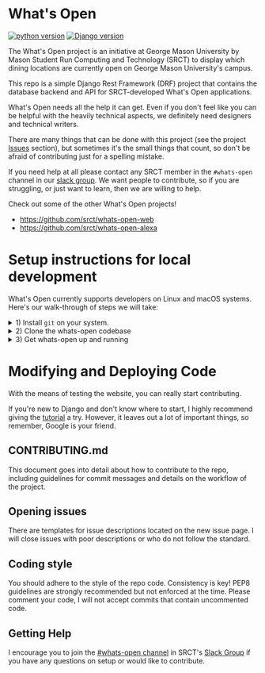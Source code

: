 # What's Open

[![python version](https://img.shields.io/badge/python-3.5+-blue.svg)]() [![Django version](https://img.shields.io/badge/Django-2.0-brightgreen.svg)]()

The What's Open project is an initiative at George Mason University by Mason
Student Run Computing and Technology (SRCT) to display which dining locations
are currently open on George Mason University's campus.

This repo is a simple Django Rest Framework (DRF) project that contains the
database backend and API for SRCT-developed What's Open applications.

What's Open needs all the help it can get. Even if you don't feel
like you can be helpful with the heavily technical aspects,
we definitely need designers and technical writers.

There are many things that can be done with this project (see the project [Issues](https://git.gmu.edu/srct/whats-open/issues)
section), but sometimes it's the small things that count, so don't be afraid of
contributing just for a spelling mistake.

If you need help at all please contact any SRCT member in the `#whats-open`
channel in our [slack group](https://srct.slack.com). We want people to
contribute, so if you are struggling, or just want to learn, then we are
willing to help.

Check out some of the other What's Open projects!

- https://github.com/srct/whats-open-web
- https://github.com/srct/whats-open-alexa

# Setup instructions for local development

What's Open currently supports developers on Linux and macOS systems. Here's our
walk-through of steps we will take:

<details><summary>
</h2> 1) Install <code>git</code> on your system.</h2>
</summary>
<p>

`git` is the version control system used for SRCT projects.

### On Linux Based Systems

**with apt:**

Open a terminal and run the following command:

    sudo apt update

This retrieves links to the most up-to-date and secure versions of your packages.

Next, with:

    sudo apt install git

you install `git` onto your system.

**with pacman:**

    pacman -S git

### On macOS

We recommend that you use the third party Homebrew package manager for macOS,
which allows you to install packages from your terminal just as easily as you
could on a Linux based system. You could use another package manager (or not
use one at all), but Homebrew is highly reccomended.

To get homebrew, run the following command in a terminal:

    /usr/bin/ruby -e "$(curl -fsSL https://raw.githubusercontent.com/Homebrew/install/master/install)

**Note**: You do NOT need to use `sudo` when running any Homebrew commands, and
it likely won't work if you do.

Next, to make sure Homebrew is up to date, run:

    brew update

Finally we can install git with:

    brew install git
</p>
</details>

<details><summary>
</h2> 2) Clone the whats-open codebase </h2>
</summary>
<p>


Now, we're going to clone down a copy of the whats-open codebase from [git.gmu.edu](http://git.gmu.edu/srct/whats-open),
the SRCT code respository with SSH.

**a)** Configure your ssh keys by following the directions at:

[git.gmu.edu/help/ssh/README](http://git.gmu.edu/help/ssh/README).

**b)** Now, on your computer, navigate to the directory in which you want to download the project (ie. perhaps one called `development/SRCT`), and run

    git clone git@git.gmu.edu:srct/whats-open.git

</p>
</details>

<details><summary>
</h2> 3) Get whats-open up and running </h2>
</summary>
<p>

Now that we have `git` setup and cloned down the code you can

    cd whats-open/

and get to working on setting up a development environment! There are two options
to go about doing this: `Docker` and `Manual Setup`.

<details><summary>
</h3> Docker</h3>
</summary>
<p>

We can automate the setup process through [Docker](https://www.docker.com/what-docker)
containers! This allows us to quickly get started and standardize development
environments across machines.

Installing Docker on your system:

- For macOS: https://docs.docker.com/docker-for-mac/
- For Windows: https://docs.docker.com/docker-for-windows/
- For your specific \*nix distro: https://docs.docker.com/engine/installation/

Additionally, you will need to install docker-compose: https://docs.docker.com/compose/install/

Inside the `whats-open/` root directory run:

    docker-compose up

You should see that the server is running by going to http://localhost:8000
in your browser. Any changes you make to your local file system will be mirrored in the server.

If you would like to log into the admin interface then use the following credentials:

```
user: admin@masonlive.gmu.edu
pass: admin
```

### Loading Default Data

Django apps use fixtures to load default data for testing. To load the api's fixtures use the following command in the terminal:

```
docker exec whats_open_api python3 /whats-open/whats-open/manage.py loaddata --format json categoriesFixture locationFixture openTimeFixture scheduleFixture settingsFixture
```


</p>
</details>

<details><summary>
</h2> Manual Setup </h2>
</summary>
<p>
Manual Setup involves all of the same steps as Docker, but just done manually.

First, install python, pip, and virtualenv on your system.

- `python` is the programming language used for Django, the web framework used by whats-open.
- `pip` is the python package manager.
- `virtualenv` allows you to isolate pip packages within virtual environments

Open a terminal and run the following command:

    sudo apt update

Next, with:

    sudo apt install python3 python3-dev python3-pip
    sudo pip3 install virtualenv

you install `python`, `pip`, and `virtualenv`.

You will also need the following `gdal` packages for GeoDjango support:

```
sudo add-apt-repository -y ppa:ubuntugis/ubuntugis-unstable
sudo apt update
sudo apt upgrade # if you already have gdal 1.11 installed
sudo apt install gdal-bin python-gdal python3-gdal # if you don't have gdal 1.11 already installed
```

#### Database Setup

What's Open is built on top of a `MySQL` database and thus, we must set it up.

Run:

    sudo apt install mysql-server mysql-client libmysqlclient-dev python-mysqldb

to install mysql packages onto your system.

Load up the mysql shell by running

    mysql -u root -p

and putting in your mysql password.

Create the database by running:

    CREATE DATABASE wopen;

You can choose a different name for your database if you desire.

Double check your database was created by running:

    SHOW DATABASES;

Though you can use an existing user to access this database, here's how to create
a new user and give them the necessary permissions to your newly created database:

    CREATE USER 'wopen'@'localhost' IDENTIFIED BY 'password';

For local development, password strength is less important, but use a strong
passphrase for deployment. You can choose a different username.

    GRANT ALL ON wopen.* TO 'wopen'@'localhost';

This allows your database user to create all the tables it needs on the What's
Open database.

Run:

    GRANT ALL ON test_wopen.* TO 'wopen'@'localhost'; FLUSH PRIVILEGES;

When running test cases, django creates a test database so your 'real' database
doesn't get screwed up. This database is called 'test\_' + whatever your normal
database is named. Note that for permissions it doesn't matter that this database
hasn't yet been created.

The .\* is to grant access all tables in the database, and 'flush privileges'
reloads privileges to ensure that your user is ready to go.

Exit the mysql shell by typing:

    exit

At this point we will need to set some environment variables.

If you are using bash then just copy paste the following into your terminal:

```
export WOPEN_SECRET_KEY=$(dd if=/dev/urandom count=100 | tr -dc "A-Za-z0-9" | fold -w 60 | head -n1 2>/dev/null)
export WOPEN_EMAIL_DOMAIN="@masonlive.gmu.edu"
export WOPEN_DB_NAME="wopen"
export WOPEN_DB_USER="wopen"
export WOPEN_DB_PASSWORD="password"
export WOPEN_DB_PORT=3306
export WOPEN_DB_HOST=
```

## The Virtual Enviornment

Virtual environments are used to keep separate project packages from the main
computer, so you can use different versions of packages across different
projects and ease deployment server setup.

It's often recommended to create a special directory to store all of your
virtual environments together (ie. development/virtualenv/), though they can be
placed wherever is most convenient.

Then in your virtual environment directory run:

    virtualenv -p python3 whats_open
    source whats_open/bin/activate

to create your virtual environment and activate it. If you ever need to exit
your virtual environment, simply run:

    deactivate

Now, the packages you need to install for Go are in in the top level of the
project's directory structure(whats-open/).

Next with,

    pip install -r requirements.txt
    cd whats_open/
    python3 manage.py makemigrations
    python3 manage.py migrate

you setup the project.

# Running the local web server

Now that everything is set-up you can run the server on your computer.

    python3 manage.py runserver

Go to http://127.0.0.1:8000/ in your browser and you should see the website.

Initially, there won't be any restaurants showing. You will need to add them to
the database.

Run,

    python manage.py createsuperuser

to create a superuser to use when signing in to the admin interface.

Go to http://127.0.0.1:8000/admin/ to add new Restaurant and Schedule objects
to your database.

With that, everything should be good to go!

### Loading Default Data

Django apps use fixtures to load default data for testing. To load the api's fixtures use the following command:

```
python3 manage.py loaddata --format json categoriesFixture locationFixture openTimeFixture scheduleFixture settingsFixture
```

</p>
</details>

</p>
</details>

# Modifying and Deploying Code

With the means of testing the website, you can really start contributing.

If you're new to Django and don't know where to start, I highly recommend
giving the [tutorial](https://docs.djangoproject.com/en/dev/intro/tutorial01/)
a try. However, it leaves out a lot of important things, so remember, Google is
your friend.

## CONTRIBUTING.md

This document goes into detail about how to contribute to the repo, including
guidelines for commit messages and details on the workflow of the project.

## Opening issues

There are templates for issue descriptions located on the new issue page. I will
close issues with poor descriptions or who do not follow the standard.

## Coding style

You should adhere to the style of the repo code. Consistency is key! PEP8
guidelines are strongly recommended but not enforced at the time. Please comment your code, I will not accept commits that contain uncommented code.

## Getting Help

I encourage you to join the [#whats-open channel](https://srct.slack.com/messages/go/details/) in SRCT's [Slack Group](https://srct.slack.com)
if you have any questions on setup or would like to contribute.
